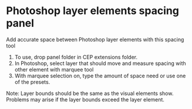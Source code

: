 # Photoshop layer elements spacing panel
Add accurate space between Photoshop layer elements with this spacing tool

1) To use, drop panel folder in CEP extensions folder.
2) In Photoshop, select layer that should move and measure spacing with other element with marquee tool
3) With marquee selection on, type the amount of space need or use one of the presets.

Note: Layer bounds should be the same as the visual elements show. Problems may arise if the layer bounds exceed the layer element.
